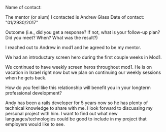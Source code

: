 
Name of contact:

The mentor (or alum) I contacted is Andrew Glass
Date of contact: "01/2930/2017"

Outcome (i.e., did you get a response? If not, what is your follow-up plan? Did you meet? When? What was the result?)

I reached out to Andrew in mod1 and he agreed to be my mentor.

We had an introductury screen hero during the first couple weeks in Mod1.

We continued to have weekly screen heros throughout mod1. He is on vacation in Israel right now but we plan on continuing our weekly sessions when he gets back.

How do you feel like this relationship will benefit you in your longterm professional development?

Andy has been a rails developer for 5 years now so he has plenty of technical knowledge to share with me. I look forward to discussing my personal project with him. I want to find out what new languages/technologies could be good to include in my project that employers would like to see.
